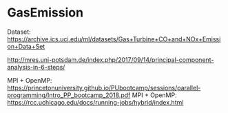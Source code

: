 # GasEmission
Dataset: https://archive.ics.uci.edu/ml/datasets/Gas+Turbine+CO+and+NOx+Emission+Data+Set

http://mres.uni-potsdam.de/index.php/2017/09/14/principal-component-analysis-in-6-steps/

MPI + OpenMP: https://princetonuniversity.github.io/PUbootcamp/sessions/parallel-programming/Intro_PP_bootcamp_2018.pdf
MPI + OpenMP: https://rcc.uchicago.edu/docs/running-jobs/hybrid/index.html
